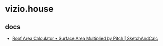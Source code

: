 # vizio.house


## docs

+ [Roof Area Calculator • Surface Area Multiplied by Pitch | SketchAndCalc](https://www.sketchandcalc.com/blog/roof-area-calculator/)
